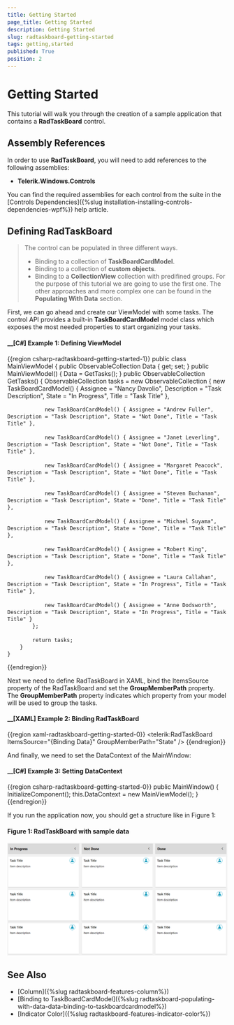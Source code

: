 ```yaml
---
title: Getting Started
page_title: Getting Started
description: Getting Started
slug: radtaskboard-getting-started
tags: getting,started
published: True
position: 2
---
```


# Getting Started

This tutorial will walk you through the creation of a sample application that contains a __RadTaskBoard__ control.

## Assembly References

In order to use __RadTaskBoard__, you will need to add references to the following assemblies:

* __Telerik.Windows.Controls__

You can find the required assemblies for each control from the suite in the [Controls Dependencies]({%slug installation-installing-controls-dependencies-wpf%}) help article.

## Defining RadTaskBoard

> The control can be populated in three different ways. 
> * Binding to a collection of __TaskBoardCardModel__.
> * Binding to a collection of __custom objects__.
> * Binding to a __CollectionView__ collection with predifined groups. 
> For the purpose of this tutorial we are going to use the first one. The other approaches and more complex one can be found in the __Populating With Data__ section.

First, we can go ahead and create our ViewModel with some tasks. The control API provides a built-in __TaskBoardCardModel__ model class which exposes the most needed properties to start organizing your tasks.

#### __[C#] Example 1: Defining ViewModel
{{region csharp-radtaskboard-getting-started-1}}
    public class MainViewModel
	{
		public ObservableCollection<TaskBoardCardModel> Data { get; set; }
		public MainViewModel()
		{
			Data = GetTasks();
		}
		public ObservableCollection<TaskBoardCardModel> GetTasks()
		{
			ObservableCollection<TaskBoardCardModel> tasks = new ObservableCollection<TaskBoardCardModel>
			{
				new TaskBoardCardModel() { Assignee = "Nancy Davolio", Description = "Task Description", State = "In Progress", Title = "Task Title" },

				new TaskBoardCardModel() { Assignee = "Andrew Fuller", Description = "Task Description", State = "Not Done", Title = "Task Title" },

				new TaskBoardCardModel() { Assignee = "Janet Leverling", Description = "Task Description", State = "Not Done", Title = "Task Title" },

				new TaskBoardCardModel() { Assignee = "Margaret Peacock", Description = "Task Description", State = "Not Done", Title = "Task Title" },

				new TaskBoardCardModel() { Assignee = "Steven Buchanan", Description = "Task Description", State = "Done", Title = "Task Title" },

				new TaskBoardCardModel() { Assignee = "Michael Suyama", Description = "Task Description", State = "Done", Title = "Task Title" },

				new TaskBoardCardModel() { Assignee = "Robert King", Description = "Task Description", State = "Done", Title = "Task Title" },

				new TaskBoardCardModel() { Assignee = "Laura Callahan", Description = "Task Description", State = "In Progress", Title = "Task Title" },

				new TaskBoardCardModel() { Assignee = "Anne Dodsworth", Description = "Task Description", State = "In Progress", Title = "Task Title" }
			};

			return tasks;
		}
	}
{{endregion}}

Next we need to define RadTaskBoard in XAML, bind the ItemsSource property of the RadTaskBoard and set the __GroupMemberPath__ property. The __GroupMemberPath__ property indicates which property from your model will be used to group the tasks.

#### __[XAML] Example 2: Binding RadTaskBoard
{{region xaml-radtaskboard-getting-started-0}}
    <telerik:RadTaskBoard ItemsSource="{Binding Data}" GroupMemberPath="State" />
{{endregion}}

And finally, we need to set the DataContext of the MainWindow:

#### __[C#] Example 3: Setting DataContext
{{region csharp-radtaskboard-getting-started-0}}
    public MainWindow() 
    { 
        InitializeComponent(); 
        this.DataContext = new MainViewModel(); 
    }
{{endregion}}

If you run the application now, you should get a structure like in Figure 1:
#### Figure 1: RadTaskBoard with sample data
![Telerik TaskBoard Getting-Started 0](images/getting_started_1.png)

## See Also
 * [Column]({%slug radtaskboard-features-column%})
 * [Binding to TaskBoardCardModel]({%slug radtaskboard-populating-with-data-data-binding-to-taskboardcardmodel%})
 * [Indicator Color]({%slug radtaskboard-features-indicator-color%})